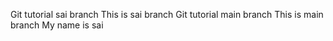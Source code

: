 Git tutorial sai branch
This is sai branch
Git tutorial main branch
This is main branch
My name is sai
